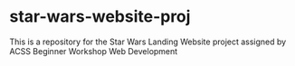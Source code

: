 # star-wars-website-proj
This is a repository for the Star Wars Landing Website project assigned by ACSS Beginner Workshop Web Development
